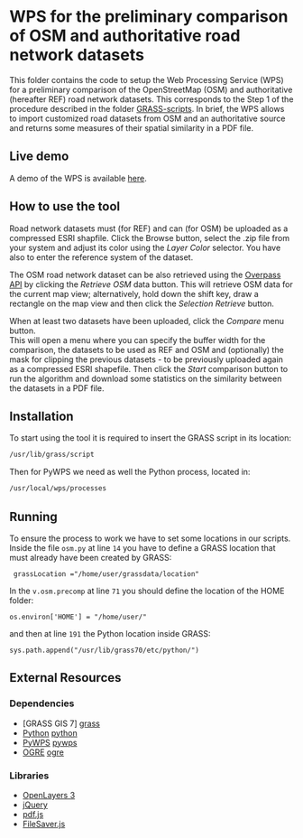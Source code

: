 # WPS for the preliminary comparison of OSM and authoritative road network datasets
This folder contains the code to setup the Web Processing Service (WPS) for a preliminary comparison of the OpenStreetMap (OSM) and authoritative (hereafter REF) road network datasets. This corresponds to the Step 1 of the procedure described in the folder [GRASS-scripts](https://github.com/MoniaMolinari/OSM-roads-comparison/tree/master/GRASS-scripts).
In brief, the WPS allows to import customized road datasets from OSM and an authoritative source and returns some measures of their spatial similarity in a PDF file.

## Live demo
A demo of the WPS is available [here](http://131.175.143.84/WPS/).

## How to use the tool
Road network datasets must (for REF) and can (for OSM) be uploaded as a compressed ESRI shapfile. Click the Browse button, select the .zip file from your system and adjust its color using the *Layer Color* selector. You have also to enter the reference system of the dataset.

The OSM road network dataset can be also retrieved using the [Overpass API](http://wiki.openstreetmap.org/wiki/Overpass_API) by clicking the *Retrieve OSM* data button. This will retrieve OSM data for the current map view; alternatively, hold down the shift key, draw a rectangle on the map view and then click the *Selection Retrieve* button.

When at least two datasets have been uploaded, click the *Compare* menu button.  
This will open a menu where you can specify the buffer width for the comparison, the datasets to be used as REF and OSM and (optionally) the mask for clipping the previous datasets - to be previously uploaded again as a compressed ESRI shapefile. Then click the *Start* comparison button to run the algorithm and download some statistics on the similarity between the datasets in a PDF file.

## Installation
To start using the tool it is required to insert the GRASS script in its location:
```sh
/usr/lib/grass/script
```

Then for PyWPS we need as well the Python process, located in:
```sh
/usr/local/wps/processes
```

## Running
To ensure the process to work we have to set some locations in our scripts.  
Inside the file `osm.py` at line `14` you have to define a GRASS location that must already have been created by GRASS:
```
 grassLocation ="/home/user/grassdata/location"
```
In the `v.osm.precomp` at line `71` you should define the location of the HOME folder:
```
os.environ['HOME'] = "/home/user/"
```
and then at line `191` the Python location inside GRASS: 
```
sys.path.append("/usr/lib/grass70/etc/python/")
```

## External Resources 
### Dependencies
* [GRASS GIS 7] [grass]  
* [Python] [python]  
* [PyWPS] [pywps]  
* [OGRE] [ogre]  


### Libraries
* [OpenLayers 3](http://openlayers.org/en/v3.4.0/examples)  
* [jQuery](https://jquery.com/)  
* [pdf.js](https://github.com/mozilla/pdf.js.git)  
* [FileSaver.js](https://github.com/eligrey/FileSaver.js.git)

[grass]: <https://grass.osgeo.org/grass7/>
[pap1]: <http://geomatica.como.polimi.it/workbooks/n12/FOSS4G-eu15_submission_70.pdf>
[ogre]: <http://ogre.adc4gis.com/>
[python]: <https://www.python.org/>
[pywps]: <http://pywps.wald.intevation.org/>
